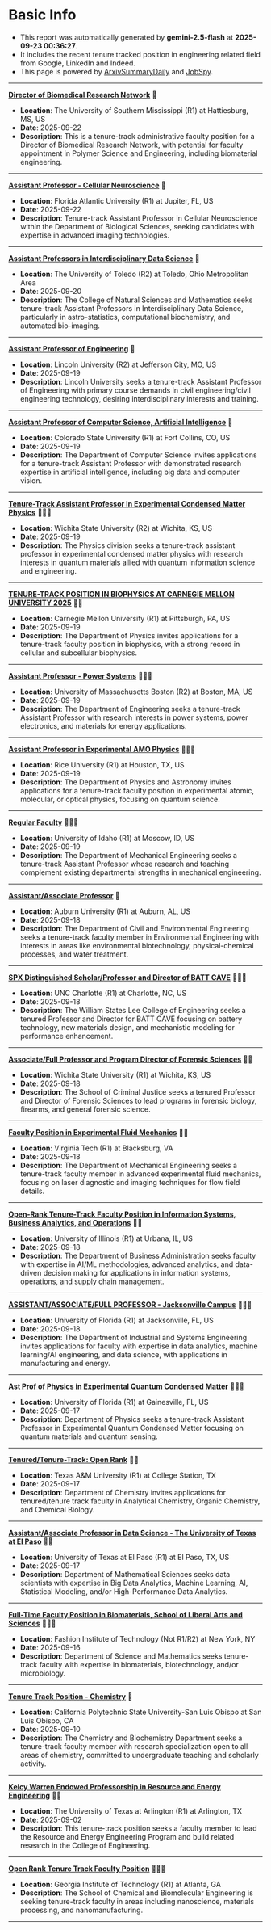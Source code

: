 
# Basic Info
- This report was automatically generated by **gemini-2.5-flash** at **2025-09-23 00:36:27**.  
- It includes the recent tenure tracked position in engineering related field from Google, LinkedIn and Indeed.  
- This page is powered by [ArxivSummaryDaily](https://github.com/dong-zehao/ArxivSummaryDaily) and [JobSpy](https://github.com/speedyapply/JobSpy).
---
**[Director of Biomedical Research Network](https://www.indeed.com/viewjob?jk=628c4adb5b410d3d)** 🌟
- **Location**: The University of Southern Mississippi (R1) at Hattiesburg, MS, US
- **Date**: 2025-09-22
- **Description**: This is a tenure-track administrative faculty position for a Director of Biomedical Research Network, with potential for faculty appointment in Polymer Science and Engineering, including biomaterial engineering.
---
**[Assistant Professor - Cellular Neuroscience](https://www.indeed.com/viewjob?jk=23debe8b9f4ddf73)** 🌟
- **Location**: Florida Atlantic University (R1) at Jupiter, FL, US
- **Date**: 2025-09-22
- **Description**: Tenure-track Assistant Professor in Cellular Neuroscience within the Department of Biological Sciences, seeking candidates with expertise in advanced imaging technologies.
---
**[Assistant Professors in Interdisciplinary Data Science](https://www.linkedin.com/jobs/view/4303511432)** 🌟
- **Location**: The University of Toledo (R2) at Toledo, Ohio Metropolitan Area
- **Date**: 2025-09-20
- **Description**: The College of Natural Sciences and Mathematics seeks tenure-track Assistant Professors in Interdisciplinary Data Science, particularly in astro-statistics, computational biochemistry, and automated bio-imaging.
---
**[Assistant Professor of Engineering](https://www.indeed.com/viewjob?jk=0d5a94831829dadc)** 🌟
- **Location**: Lincoln University (R2) at Jefferson City, MO, US
- **Date**: 2025-09-19
- **Description**: Lincoln University seeks a tenure-track Assistant Professor of Engineering with primary course demands in civil engineering/civil engineering technology, desiring interdisciplinary interests and training.
---
**[Assistant Professor of Computer Science, Artificial Intelligence](https://www.indeed.com/viewjob?jk=aba0d8e2efc359fb)** 🌟
- **Location**: Colorado State University (R1) at Fort Collins, CO, US
- **Date**: 2025-09-19
- **Description**: The Department of Computer Science invites applications for a tenure-track Assistant Professor with demonstrated research expertise in artificial intelligence, including big data and computer vision.
---
**[Tenure-Track Assistant Professor In Experimental Condensed Matter Physics](https://www.indeed.com/viewjob?jk=27ca064faa7f7938)** 🌟🌟🌟
- **Location**: Wichita State University (R2) at Wichita, KS, US
- **Date**: 2025-09-19
- **Description**: The Physics division seeks a tenure-track assistant professor in experimental condensed matter physics with research interests in quantum materials allied with quantum information science and engineering.
---
**[TENURE-TRACK POSITION IN BIOPHYSICS AT CARNEGIE MELLON UNIVERSITY 2025](https://www.indeed.com/viewjob?jk=f0552383e797878d)** 🌟🌟
- **Location**: Carnegie Mellon University (R1) at Pittsburgh, PA, US
- **Date**: 2025-09-19
- **Description**: The Department of Physics invites applications for a tenure-track faculty position in biophysics, with a strong record in cellular and subcellular biophysics.
---
**[Assistant Professor - Power Systems](https://www.indeed.com/viewjob?jk=337f7cc323e03009)** 🌟🌟🌟
- **Location**: University of Massachusetts Boston (R2) at Boston, MA, US
- **Date**: 2025-09-19
- **Description**: The Department of Engineering seeks a tenure-track Assistant Professor with research interests in power systems, power electronics, and materials for energy applications.
---
**[Assistant Professor in Experimental AMO Physics](https://www.indeed.com/viewjob?jk=c4cfecef6e3767e0)** 🌟🌟🌟
- **Location**: Rice University (R1) at Houston, TX, US
- **Date**: 2025-09-19
- **Description**: The Department of Physics and Astronomy invites applications for a tenure-track faculty position in experimental atomic, molecular, or optical physics, focusing on quantum science.
---
**[Regular Faculty](https://www.indeed.com/viewjob?jk=7c243af0b4271568)** 🌟🌟🌟
- **Location**: University of Idaho (R1) at Moscow, ID, US
- **Date**: 2025-09-19
- **Description**: The Department of Mechanical Engineering seeks a tenure-track Assistant Professor whose research and teaching complement existing departmental strengths in mechanical engineering.
---
**[Assistant/Associate Professor](https://www.indeed.com/viewjob?jk=2a5f1a29350b6004)** 🌟
- **Location**: Auburn University (R1) at Auburn, AL, US
- **Date**: 2025-09-18
- **Description**: The Department of Civil and Environmental Engineering seeks a tenure-track faculty member in Environmental Engineering with interests in areas like environmental biotechnology, physical-chemical processes, and water treatment.
---
**[SPX Distinguished Scholar/Professor and Director of BATT CAVE](https://www.indeed.com/viewjob?jk=ef377c16fca45ac7)** 🌟🌟🌟
- **Location**: UNC Charlotte (R1) at Charlotte, NC, US
- **Date**: 2025-09-18
- **Description**: The William States Lee College of Engineering seeks a tenured Professor and Director for BATT CAVE focusing on battery technology, new materials design, and mechanistic modeling for performance enhancement.
---
**[Associate/Full Professor and Program Director of Forensic Sciences](https://www.indeed.com/viewjob?jk=f0afdd6344df2be2)** 🌟🌟
- **Location**: Wichita State University (R1) at Wichita, KS, US
- **Date**: 2025-09-18
- **Description**: The School of Criminal Justice seeks a tenured Professor and Director of Forensic Sciences to lead programs in forensic biology, firearms, and general forensic science.
---
**[Faculty Position in Experimental Fluid Mechanics](https://www.linkedin.com/jobs/view/4302212092)** 🌟🌟
- **Location**: Virginia Tech (R1) at Blacksburg, VA
- **Date**: 2025-09-18
- **Description**: The Department of Mechanical Engineering seeks a tenure-track faculty member in advanced experimental fluid mechanics, focusing on laser diagnostic and imaging techniques for flow field details.
---
**[Open-Rank Tenure-Track Faculty Position in Information Systems, Business Analytics, and Operations](https://www.indeed.com/viewjob?jk=37939ff907ed4be7)** 🌟🌟
- **Location**: University of Illinois (R1) at Urbana, IL, US
- **Date**: 2025-09-18
- **Description**: The Department of Business Administration seeks faculty with expertise in AI/ML methodologies, advanced analytics, and data-driven decision making for applications in information systems, operations, and supply chain management.
---
**[ASSISTANT/ASSOCIATE/FULL PROFESSOR - Jacksonville Campus](https://www.indeed.com/viewjob?jk=2bebafdbb31a6bfc)** 🌟🌟🌟
- **Location**: University of Florida (R1) at Jacksonville, FL, US
- **Date**: 2025-09-18
- **Description**: The Department of Industrial and Systems Engineering invites applications for faculty with expertise in data analytics, machine learning/AI engineering, and data science, with applications in manufacturing and energy.
---
**[Ast Prof of Physics in Experimental Quantum Condensed Matter](https://www.linkedin.com/jobs/view/4301624819)** 🌟🌟🌟
- **Location**: University of Florida (R1) at Gainesville, FL, US
- **Date**: 2025-09-17
- **Description**: Department of Physics seeks a tenure-track Assistant Professor in Experimental Quantum Condensed Matter focusing on quantum materials and quantum sensing.
---
**[Tenured/Tenure-Track: Open Rank](https://www.linkedin.com/jobs/view/4301611505)** 🌟🌟
- **Location**: Texas A&M University (R1) at College Station, TX
- **Date**: 2025-09-17
- **Description**: Department of Chemistry invites applications for tenured/tenure track faculty in Analytical Chemistry, Organic Chemistry, and Chemical Biology.
---
**[Assistant/Associate Professor in Data Science - The University of Texas at El Paso](https://www.indeed.com/viewjob?jk=4e281d4291608148)** 🌟🌟
- **Location**: University of Texas at El Paso (R1) at El Paso, TX, US
- **Date**: 2025-09-17
- **Description**: Department of Mathematical Sciences seeks data scientists with expertise in Big Data Analytics, Machine Learning, AI, Statistical Modeling, and/or High-Performance Data Analytics.
---
**[Full-Time Faculty Position in Biomaterials, School of Liberal Arts and Sciences](https://www.linkedin.com/jobs/view/4301124614)** 🌟🌟🌟
- **Location**: Fashion Institute of Technology (Not R1/R2) at New York, NY
- **Date**: 2025-09-16
- **Description**: Department of Science and Mathematics seeks tenure-track faculty with expertise in biomaterials, biotechnology, and/or microbiology.
---
**[Tenure Track Position - Chemistry](https://www.linkedin.com/jobs/view/4298801088)** 🌟
- **Location**: California Polytechnic State University-San Luis Obispo at San Luis Obispo, CA
- **Date**: 2025-09-10
- **Description**: The Chemistry and Biochemistry Department seeks a tenure-track faculty member with research specialization open to all areas of chemistry, committed to undergraduate teaching and scholarly activity.
---
**[Kelcy Warren Endowed Professorship in Resource and Energy Engineering](https://www.linkedin.com/jobs/view/3823382321)** 🌟🌟
- **Location**: The University of Texas at Arlington (R1) at Arlington, TX
- **Date**: 2025-09-02
- **Description**: This tenure-track position seeks a faculty member to lead the Resource and Energy Engineering Program and build related research in the College of Engineering.
---
**[Open Rank Tenure Track Faculty Position](https://www.linkedin.com/jobs/view/4304407951)** 🌟🌟🌟
- **Location**: Georgia Institute of Technology (R1) at Atlanta, GA
- **Description**: The School of Chemical and Biomolecular Engineering is seeking tenure-track faculty in areas including nanoscience, materials processing, and nanomanufacturing.
---

